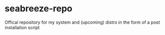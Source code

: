 # seabreeze-repo
Offical repository for my system and (upcoming) distro in the form of a post installation script
